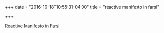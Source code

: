 +++
date = "2016-10-18T10:55:31-04:00"
title = "reactive manifesto in farsi"

+++

[Reactive Manifesto in Farsi](https://docs.google.com/document/d/1g5MgNG91KUrjVTM0_VA3zgn9aNm7npMbISSUlYKfOro/pub)
